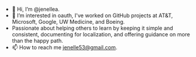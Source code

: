- 👋 Hi, I’m @jenellea.
- 👀 I’m interested in oauth, I've worked on GitHub projects at AT&T, Microsoft, Google, UW Medicine, and Boeing. 
- Passionate about helping others to learn by keeping it simple and consistent, documenting for localization, and offering guidance on more than the happy path.
- 📫 How to reach me jenelle53@gmail.com.

<!---
jenellea/jenellea is a ✨ special ✨ repository because its `README.md` (this file) appears on your GitHub profile.
You can click the Preview link to take a look at your changes.
--->
